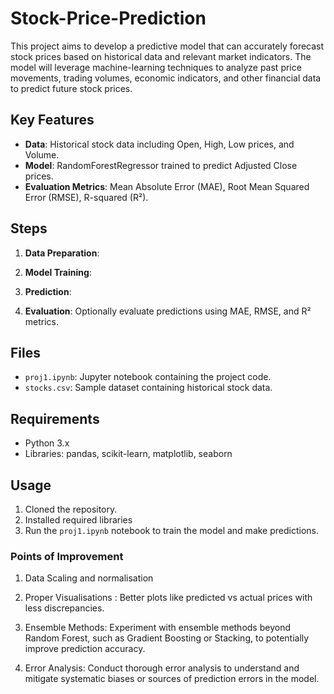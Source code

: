 # Stock-Price-Prediction
This project aims to develop a predictive model that can accurately forecast stock prices based on historical data and relevant market indicators. The model will leverage machine-learning techniques to analyze past price movements, trading volumes, economic indicators, and other financial data to predict future stock prices. 


## Key Features

- **Data**: Historical stock data including Open, High, Low prices, and Volume.
- **Model**: RandomForestRegressor trained to predict Adjusted Close prices.
- **Evaluation Metrics**: Mean Absolute Error (MAE), Root Mean Squared Error (RMSE), R-squared (R²).

## Steps

1. **Data Preparation**: 
   
2. **Model Training**: 

3. **Prediction**:

4. **Evaluation**: Optionally evaluate predictions using MAE, RMSE, and R² metrics.

## Files

- `proj1.ipynb`: Jupyter notebook containing the project code.
- `stocks.csv`: Sample dataset containing historical stock data.

## Requirements

- Python 3.x
- Libraries: pandas, scikit-learn, matplotlib, seaborn

## Usage

1. Cloned the repository.
2. Installed required libraries 
3. Run the `proj1.ipynb` notebook to train the model and make predictions.

### Points of Improvement
1. Data Scaling and normalisation

2. Proper Visualisations : Better plots like predicted vs actual prices with less discrepancies.
   
3. Ensemble Methods: Experiment with ensemble methods beyond Random Forest, such as Gradient Boosting or Stacking, to potentially improve prediction accuracy.

4. Error Analysis: Conduct thorough error analysis to understand and mitigate systematic biases or sources of prediction errors in the model.


